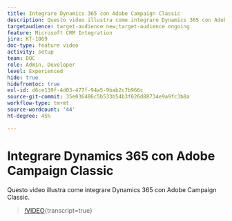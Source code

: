 ```yaml
---
title: Integrare Dynamics 365 con Adobe Campaign Classic
description: Questo video illustra come integrare Dynamics 365 con Adobe Campaign Classic.
targetaudience: target-audience new;target-audience ongoing
feature: Microsoft CRM Integration
jira: KT-1869
doc-type: feature video
activity: setup
team: DOC
role: Admin, Developer
level: Experienced
hide: true
hidefromtoc: true
exl-id: d6ce139f-4d03-477f-94a5-9bab2c7b966c
source-git-commit: 35e036486c5b533b54b3f626d88734e9a9fc3b8a
workflow-type: tm+mt
source-wordcount: '44'
ht-degree: 45%

---
```


# Integrare Dynamics 365 con Adobe Campaign Classic

Questo video illustra come integrare Dynamics 365 con Adobe Campaign Classic.

>[!VIDEO](https://video.tv.adobe.com/v/328580?quality=12&learn=on&captions=ita){transcript=true}
